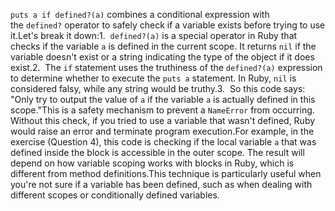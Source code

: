 
`puts a if defined?(a)` combines a conditional expression with the `defined?` operator to safely check if a variable exists before trying to use it.Let's break it down:1.  `defined?(a)` is a special operator in Ruby that checks if the variable `a` is defined in the current scope. It returns `nil` if the variable doesn't exist or a string indicating the type of the object if it does exist.2.  The `if` statement uses the truthiness of the `defined?(a)` expression to determine whether to execute the `puts a` statement. In Ruby, `nil` is considered falsy, while any string would be truthy.3.  So this code says: "Only try to output the value of `a` if the variable `a` is actually defined in this scope."This is a safety mechanism to prevent a `NameError` from occurring. Without this check, if you tried to use a variable that wasn't defined, Ruby would raise an error and terminate program execution.For example, in the exercise (Question 4), this code is checking if the local variable `a` that was defined inside the block is accessible in the outer scope. The result will depend on how variable scoping works with blocks in Ruby, which is different from method definitions.This technique is particularly useful when you're not sure if a variable has been defined, such as when dealing with different scopes or conditionally defined variables.
